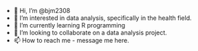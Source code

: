 - 👋 Hi, I’m @bjm2308
- 👀 I’m interested in data analysis, specifically in the health field.
- 🌱 I’m currently learning R programming 
- 💞️ I’m looking to collaborate on a data analysis project.
- 📫 How to reach me - message me here. 

<!---
bjm2308/bjm2308 is a ✨ special ✨ repository because its `README.md` (this file) appears on your GitHub profile.
You can click the Preview link to take a look at your changes.
--->
